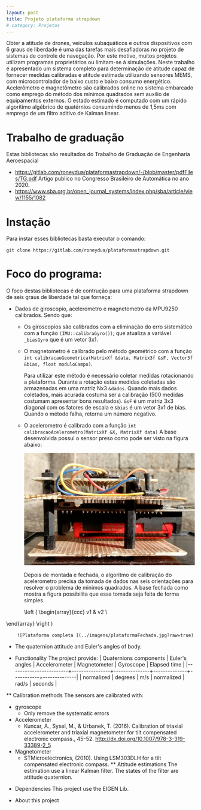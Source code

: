 ```yaml
---
layout: post
title: Projeto plataforma strapdown
# category: Projetos
---
```


Obter a atitude de drones, veículos subaquáticos e outros dispositivos com 6 graus de liberdade é uma das tarefas mais desafiadoras no projeto de sistemas de controle de navegação. Por este motivo, muitos projetos utilizam programas proprietários ou limitam-se á simulações. Neste trabalho é apresentado um sistema completo para determinação de atitude capaz de fornecer medidas calibradas e atitude estimada utilizando sensores MEMS, com microcontrolador de baixo custo e baixo consumo energético. Acelerômetro e magnetômetro são calibrados online no sistema embarcado como emprego do método dos mínimos quadrados sem auxílio de equipamentos externos. O estado estimado é computado com um rápido algorítimo algébrico de quatérnios consumindo menos de 1,5ms com emprego de um filtro aditivo de Kalman linear.


# Trabalho de graduação
Estas bibliotecas são resultados do Trabalho de Graduação de Engenharia Aeroespacial
  - <https://gitlab.com/roneydua/plataformastrapdown/-/blob/master/pdfFiles/TG.pdf>
  Artigo publico no Congresso Brasileiro de Automática no ano 2020.
  - <https://www.sba.org.br/open_journal_systems/index.php/sba/article/view/1155/1082>

# Instação
Para instar esses bibliotecas basta executar o comando:

    git clone https://gitlab.com/roneydua/plataformastrapdown.git

# Foco do programa:
O foco destas bibliotecas é de contrução para uma plataforma strapdown de seis graus de liberdade tal que forneça:
- Dados de giroscopio, acelerometro e magnetometro da MPU9250 calibrados. Sendo que:
  - Os giroscopios são calibrados com a eliminação do erro sistemático com a função  `(IMU::calibraGyro())`; que atualiza a variável `_biasGyro` que é um vetor 3x1.
  - O magnetometro é calibrado pelo método geométrico com a função `int calibracaoGeometrica(MatrixXf &data, Matrix3f &sF, Vector3f &bias, float moduloCampo)`.

    Para utilizar este método é necessário coletar medidas rotacionando a plataforma. Durante a rotação estas medidas coletadas são armazenadas em uma matriz Nx3 `&dados`. Quando mais dados coletados, mais acurada costuma ser a calibração (500 medidas costumam apresentar bons resultados). `&sF` é um matriz 3x3 diagonal com os fatores de escala e `&bias` é um vetor 3x1 de bias. Quando o método falha, retorna um número negativo.
  - O acelerometro é calibrado com a função `int calibracaoAcelerometro(MatrixXf &X, MatrixXf data)`
    A base desenvolvida possui o sensor preso como pode ser visto na figura abaixo:

      ![parte interna da Plataforma ](../imagens/20200311_162249.jpg?raw=true)

    Depois de montada e fechada, o algoritmo de calibração do acelerometro precisa da tomada de dados nas seis orientações para resolver o problema de minimos quadrados. A base fechada como mostra a figura possibilita que essa tomada seja feita de forma simples.

    \\left (
\begin{array}{ccc}
v1 & v2 \

\end{array}
\right )


        ![Plataforma completa ](../imagens/plataformaFechada.jpg?raw=true)


- The quaternion attitude and Euler's angles of body.

* Functionality
The project provide:
| Quaternions components | Euler's angles | Accelerometer | Magnetometer | Gyroscope | Elapsed time |
|------------------------+----------------+---------------+--------------+-----------+--------------|
| normalized             | degrees        | m/s           | normalized   | rad/s     | seconds      |

** Calibration methods
The sensors are calibrated with:
- gyroscope
  - Only remove the systematic errors
- Accelerometer
  - Kuncar, A., Sysel, M., & Urbanek, T. (2016). Calibration of triaxial
    accelerometer and triaxial magnetometer for tilt compensated
    electronic compass., 45–52. http://dx.doi.org/10.1007/978-3-319-33389-2_5
- Magnetometer
  - STMicroelectronics, (2010). Using LSM303DLH for a tilt
    compensated electronic compass.
** Attitude estimations
The estimation use a linear Kalman filter. The states of the filter are attitude quaternion.


* Dependencies
This project use the EIGEN Lib.


* About this project
